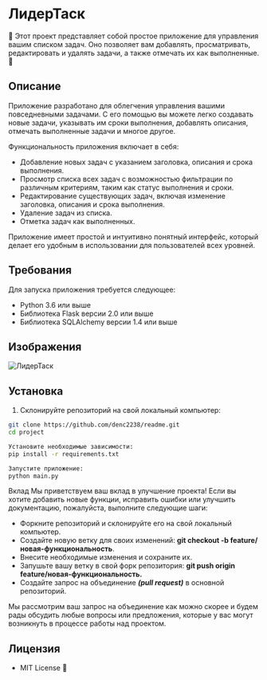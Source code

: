 # ЛидерТаск

🚀 Этот проект представляет собой простое приложение для управления вашим списком задач. Оно позволяет вам добавлять, просматривать, редактировать и удалять задачи, а также отмечать их как выполненные. 📝

## Описание

Приложение разработано для облегчения управления вашими повседневными задачами. С его помощью вы можете легко создавать новые задачи, указывать им сроки выполнения, добавлять описания, отмечать выполненные задачи и многое другое.

Функциональность приложения включает в себя:
- Добавление новых задач с указанием заголовка, описания и срока выполнения.
- Просмотр списка всех задач с возможностью фильтрации по различным критериям, таким как статус выполнения и сроки.
- Редактирование существующих задач, включая изменение заголовка, описания и срока выполнения.
- Удаление задач из списка.
- Отметка задач как выполненных.

Приложение имеет простой и интуитивно понятный интерфейс, который делает его удобным в использовании для пользователей всех уровней.

## Требования

Для запуска приложения требуется следующее:
- Python 3.6 или выше
- Библиотека Flask версии 2.0 или выше
- Библиотека SQLAlchemy версии 1.4 или выше

## Изображения

![ЛидерТаск](https://www.leadertask.ru/local/media/images/pic.png)

## Установка

1. Склонируйте репозиторий на свой локальный компьютер:

```bash
git clone https://github.com/denc2238/readme.git
cd project

Установите необходимые зависимости:
pip install -r requirements.txt

Запустите приложение:
python main.py
```
Вклад
Мы приветствуем ваш вклад в улучшение проекта! Если вы хотите добавить новые функции, исправить ошибки или улучшить документацию, пожалуйста, выполните следующие шаги:

- Форкните репозиторий и склонируйте его на свой локальный компьютер.
- Создайте новую ветку для своих изменений: **git checkout -b feature/новая-функциональность**.
- Внесите необходимые изменения и сохраните их.
- Запушьте вашу ветку в свой форк репозитория: **git push origin feature/новая-функциональность.**
- Создайте запрос на объединение ***(pull request)*** в основной репозиторий.

Мы рассмотрим ваш запрос на объединение как можно скорее и будем рады обсудить любые вопросы или предложения, которые у вас могут возникнуть в процессе работы над проектом.

## Лицензия

- MIT License 📝